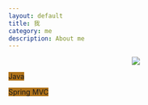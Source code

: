 ```yaml
---
layout: default
title: 我
category: me
description: About me
---
```


<div style="text-align: center">
<img src='http://ronnie.wang/images/techstack-white.png'>
</div>


<P><span class="tech-bar" style="width:95%; background-color:#b07219;">Java</span></p>
<p><span class="tech-bar" style="width:85%; background-color:#b07219;">Spring MVC</span></p>